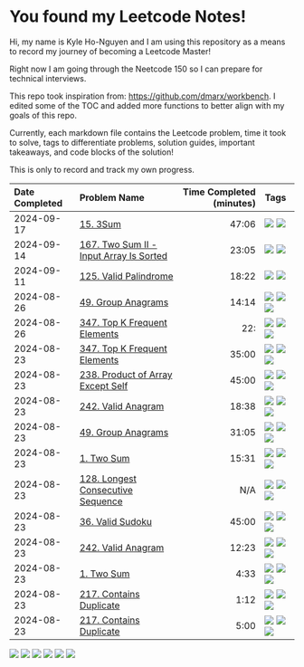 # You found my Leetcode Notes!

Hi, my name is Kyle Ho-Nguyen and I am using this repository as a means to record my journey
of becoming a Leetcode Master!

Right now I am going through the Neetcode 150 so I can prepare for technical interviews.

This repo took inspiration from: https://github.com/dmarx/workbench. I edited some of the TOC
and added more functions to better align with my goals of this repo. 

Currently, each markdown file contains the Leetcode problem, time it took to solve, tags to differentiate
problems, solution guides, important takeaways, and code blocks of the solution!

This is only to record and track my own progress. 

|Date Completed|Problem Name|Time Completed  (minutes)|Tags
|:---|:---|---:|:---|
|2024-09-17|[15. 3Sum](15ThreeSum1.md)|47:06|[![](https://img.shields.io/badge/tag-Medium-6f4790)](./tags/Medium.md) [![](https://img.shields.io/badge/tag-Two-Pointers-4b9e32)](./tags/Two-Pointers.md)|
|2024-09-14|[167. Two Sum II - Input Array Is Sorted](167TwoSumII1.md)|23:05|[![](https://img.shields.io/badge/tag-Medium-6f4790)](./tags/Medium.md) [![](https://img.shields.io/badge/tag-TwoPointers-473080)](./tags/TwoPointers.md)|
|2024-09-11|[125. Valid Palindrome](125ValidPalindrome1.md)|18:22|[![](https://img.shields.io/badge/tag-Easy-84f8cf)](./tags/Easy.md) [![](https://img.shields.io/badge/tag-Two-Pointers-4b9e32)](./tags/Two-Pointers.md)|
|2024-08-26|[49. Group Anagrams](49GroupAnagrams2.md)|14:14|[![](https://img.shields.io/badge/tag-Arrays-c5d714)](./tags/Arrays.md) [![](https://img.shields.io/badge/tag-Hashing-9bf4b7)](./tags/Hashing.md) [![](https://img.shields.io/badge/tag-Medium-6f4790)](./tags/Medium.md)|
|2024-08-26|[347. Top K Frequent Elements](347TopKFrequentElements2.md)|22:|[![](https://img.shields.io/badge/tag-Arrays-c5d714)](./tags/Arrays.md) [![](https://img.shields.io/badge/tag-Hashing-9bf4b7)](./tags/Hashing.md) [![](https://img.shields.io/badge/tag-Medium-6f4790)](./tags/Medium.md)|
|2024-08-23|[347. Top K Frequent Elements](347TopKFrequentElements1.md)|35:00|[![](https://img.shields.io/badge/tag-Arrays-c5d714)](./tags/Arrays.md) [![](https://img.shields.io/badge/tag-Hashing-9bf4b7)](./tags/Hashing.md) [![](https://img.shields.io/badge/tag-Medium-6f4790)](./tags/Medium.md)|
|2024-08-23|[238. Product of Array Except Self](238ProductOfArrayExceptSelf1.md)|45:00|[![](https://img.shields.io/badge/tag-Arrays-c5d714)](./tags/Arrays.md) [![](https://img.shields.io/badge/tag-Hashing-9bf4b7)](./tags/Hashing.md) [![](https://img.shields.io/badge/tag-Medium-6f4790)](./tags/Medium.md)|
|2024-08-23|[242. Valid Anagram](242ValidAnagram2.md)|18:38|[![](https://img.shields.io/badge/tag-Arrays-c5d714)](./tags/Arrays.md) [![](https://img.shields.io/badge/tag-Easy-84f8cf)](./tags/Easy.md) [![](https://img.shields.io/badge/tag-Hashing-9bf4b7)](./tags/Hashing.md)|
|2024-08-23|[49. Group Anagrams](49GroupAnagrams1.md)|31:05|[![](https://img.shields.io/badge/tag-Arrays-c5d714)](./tags/Arrays.md) [![](https://img.shields.io/badge/tag-Hashing-9bf4b7)](./tags/Hashing.md) [![](https://img.shields.io/badge/tag-Medium-6f4790)](./tags/Medium.md)|
|2024-08-23|[1. Two Sum](1TwoSum1.md)|15:31|[![](https://img.shields.io/badge/tag-Arrays-c5d714)](./tags/Arrays.md) [![](https://img.shields.io/badge/tag-Easy-84f8cf)](./tags/Easy.md) [![](https://img.shields.io/badge/tag-Hashing-9bf4b7)](./tags/Hashing.md)|
|2024-08-23|[128. Longest Consecutive Sequence](128LongestConsecutiveSequence.md)|N/A|[![](https://img.shields.io/badge/tag-Arrays-c5d714)](./tags/Arrays.md) [![](https://img.shields.io/badge/tag-Hashing-9bf4b7)](./tags/Hashing.md) [![](https://img.shields.io/badge/tag-Medium-6f4790)](./tags/Medium.md)|
|2024-08-23|[36. Valid Sudoku](36ValidSudoku1.md)|45:00|[![](https://img.shields.io/badge/tag-Arrays-c5d714)](./tags/Arrays.md) [![](https://img.shields.io/badge/tag-Hashing-9bf4b7)](./tags/Hashing.md) [![](https://img.shields.io/badge/tag-Medium-6f4790)](./tags/Medium.md)|
|2024-08-23|[242. Valid Anagram](242ValidAnagram1.md)|12:23|[![](https://img.shields.io/badge/tag-Arrays-c5d714)](./tags/Arrays.md) [![](https://img.shields.io/badge/tag-Easy-84f8cf)](./tags/Easy.md) [![](https://img.shields.io/badge/tag-Hashing-9bf4b7)](./tags/Hashing.md)|
|2024-08-23|[1. Two Sum](1TwoSum2.md)|4:33|[![](https://img.shields.io/badge/tag-Arrays-c5d714)](./tags/Arrays.md) [![](https://img.shields.io/badge/tag-Easy-84f8cf)](./tags/Easy.md) [![](https://img.shields.io/badge/tag-Hashing-9bf4b7)](./tags/Hashing.md)|
|2024-08-23|[217. Contains Duplicate](217ContainsDuplicate2.md)|1:12|[![](https://img.shields.io/badge/tag-Arrays-c5d714)](./tags/Arrays.md) [![](https://img.shields.io/badge/tag-Easy-84f8cf)](./tags/Easy.md) [![](https://img.shields.io/badge/tag-Hashing-9bf4b7)](./tags/Hashing.md)|
|2024-08-23|[217. Contains Duplicate](217ContainsDuplicateAttempt1.md)|5:00|[![](https://img.shields.io/badge/tag-Arrays-c5d714)](./tags/Arrays.md) [![](https://img.shields.io/badge/tag-Easy-84f8cf)](./tags/Easy.md) [![](https://img.shields.io/badge/tag-Hashing-9bf4b7)](./tags/Hashing.md)|

[![](https://img.shields.io/badge/tag-Arrays-c5d714)](./tags/Arrays.md) [![](https://img.shields.io/badge/tag-Easy-84f8cf)](./tags/Easy.md) [![](https://img.shields.io/badge/tag-Hashing-9bf4b7)](./tags/Hashing.md) [![](https://img.shields.io/badge/tag-Medium-6f4790)](./tags/Medium.md) [![](https://img.shields.io/badge/tag-TwoPointers-473080)](./tags/TwoPointers.md) [![](https://img.shields.io/badge/tag-Two-Pointers-4b9e32)](./tags/Two-Pointers.md)